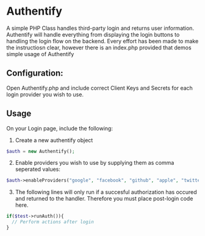 # Authentify
A simple PHP Class handles third-party login and returns user information.
Authentify will handle everything from displaying the login buttons to handling the login flow on the backend.
Every effort has been made to make the instructiosn clear, however there is an index.php provided that demos simple usage of Authentify

## Configuration:
Open Authentify.php and include correct Client Keys and Secrets for each login provider you wish to use.

## Usage
On your Login page, include the following:
1. Create a new authentify object
```php
$auth = new Authentify();
```

2. Enable providers you wish to use by supplying them as comma seperated values:
```php
$auth->enableProviders("google", "facebook", "github", "apple", "twitter");
```
3. The following lines will only run if a succesful authorization has occured and returned to the handler. Therefore you must place post-login code here.
```php
if($test->runAuth()){
  // Perform actions after login
}
```
